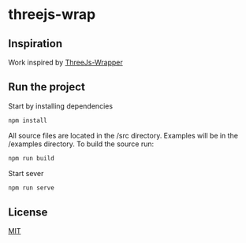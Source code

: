 # threejs-wrap

## Inspiration

Work inspired by [ThreeJs-Wrapper](https://github.com/lostways/three-js-wrapper)

## Run the project

Start by installing dependencies

```bash
npm install
```

All source files are located in the /src directory. Examples will be in the /examples directory. To build the source run:

```bash
npm run build
```

Start sever

```bash
npm run serve
```

## License

[MIT](https://choosealicense.com/licenses/mit/)
